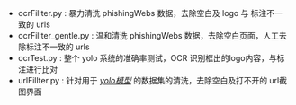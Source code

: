 * ocrFillter.py : 暴力清洗 phishingWebs 数据，去除空白及 logo 与 标注不一致的 urls
* ocrFillter_gentle.py : 温和清洗 phishingWebs 数据，去除空白页面，人工去除标注不一致的 urls
* ocrTest.py : 整个 yolo 系统的准确率测试，OCR 识别框出的logo内容，与标注进行比对
* urlFillter.py : 针对用于 <u>*yolo模型*</u>  的数据集的清洗，去除空白及打不开的 url截图界面

